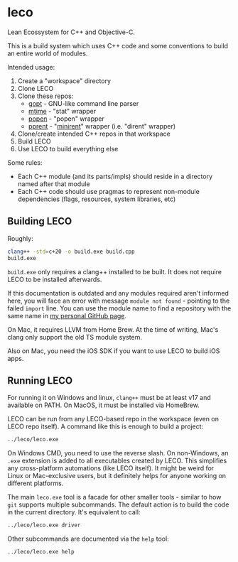 # leco

Lean Ecossystem for C++ and Objective-C.

This is a build system which uses C++ code and some conventions to build an
entire world of modules.

Intended usage:
1. Create a "workspace" directory
2. Clone LECO
3. Clone these repos:
    * [gopt][gopt] - GNU-like command line parser
    * [mtime][mtime] - "stat" wrapper
    * [popen][popen] - "popen" wrapper
    * [pprent][pprent] - "[minirent][minirent]" wrapper (i.e. "dirent" wrapper)
4. Clone/create intended C++ repos in that workspace
5. Build LECO
6. Use LECO to build everything else

[gopt]: https://github.com/m4c0/gopt.git
[minirent]: https://github.com/tsoding/minirent.git
[mtime]: https://github.com/m4c0/mtime.git
[popen]: https://github.com/m4c0/popen.git
[pprent]: https://github.com/m4c0/pprent.git

Some rules:
* Each C++ module (and its parts/impls) should reside in a directory named
  after that module
* Each C++ code should use pragmas to represent non-module dependencies (flags,
  resources, system libraries, etc)

## Building LECO

Roughly:

```sh
clang++ -std=c+20 -o build.exe build.cpp
build.exe
```

`build.exe` only requires a clang++ installed to be built. It does not require
LECO to be installed afterwards.

If this documentation is outdated and any modules required aren't informed
here, you will face an error with message `module not found` - pointing to
the failed `import` line. You can use the module name to find a repository with
the same name in [my personal GitHub page][repos].

On Mac, it requires LLVM from Home Brew. At the time of writing, Mac's clang
only support the old TS module system.

Also on Mac, you need the iOS SDK if you want to use LECO to build iOS apps.

[repos]: https://github.com/m4c0?tab=repositories

## Running LECO

For running it on Windows and linux, `clang++` must be at least v17 and
available on PATH. On MacOS, it must be installed via HomeBrew.

LECO can be run from any LECO-based repo in the workspace (even on LECO repo
itself). A command like this is enough to build a project:

```sh
../leco/leco.exe
```

On Windows CMD, you need to use the reverse slash. On non-Windows, an `.exe`
extension is added to all executables created by LECO. This simplifies any
cross-platform automations (like LECO itself). It might be weird for Linux or
Mac-exclusive users, but it definitely helps for anyone working on different
platforms.

The main `leco.exe` tool is a facade for other smaller tools - similar to how
`git` supports multiple subcommands. The default action is to build the code in
the current directory. It's equivalent to call:

```sh
../leco/leco.exe driver
```

Other subcommands are documented via the `help` tool:

```sh
../leco/leco.exe help
```


